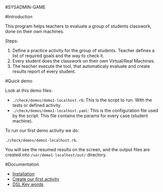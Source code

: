 #SYSADMIN-GAME

#Introduction

This program helps teachers to evaluate a group of students classwork, done on their own machines.

Steps:

1. Define a practice activity for the group of students. 
Teacher defines a list of required goals and the way to check it.
1. Every student does the classwork on their own Virtual/Real Machines. 
1. The teacher execute the tool, that automaticaly evaluate and create results report of every student.

#Quick demo

Look at this demo files:
* `./check/demos/demo1-localhost.rb`: This is the script to run. With the tests or defined activity.
* `./check/demos/demo1-localhost.yaml`: This is the configuration file used by the script.
This file contains the params for every case (student machine).

To run our first demo activity we do:

`./check/demos/demo1-localhost.rb`.

You will see the resumed results on the screen, and the output files are 
created into `/var/demo1-localhost/out/` directory.

#Documentation
* [Installation](./docs/en/installation.md)
* [Create our first activity](./docs/en/first-activity.md)
* [DSL Key words](./docs/en/dsl-key-words.md)
